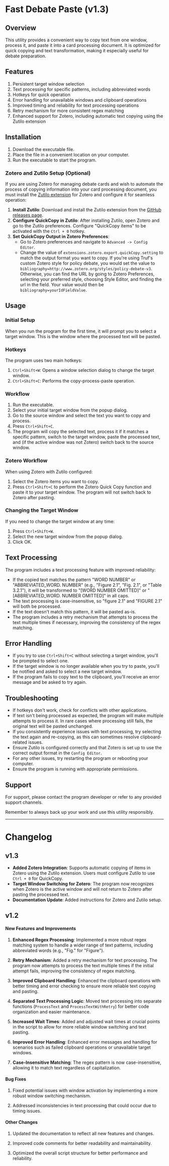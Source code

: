 # Fast Debate Paste (v1.3)

## Overview

This utility provides a convenient way to copy text from one window, process it, and paste it into a card processing document. It is optimized for quick copying and text transformation, making it especially useful for debate preparation.

## Features

1. Persistent target window selection
2. Text processing for specific patterns, including abbreviated words
3. Hotkeys for quick operation
4. Error handling for unavailable windows and clipboard operations
5. Improved timing and reliability for text processing operations
6. Retry mechanism for more consistent regex matching
7. Enhanced support for Zotero, including automatic text copying using the Zutilo extension

## Installation

1. Download the executable file.
2. Place the file in a convenient location on your computer.
3. Run the executable to start the program.

### Zotero and Zutilo Setup (Optional)

If you are using Zotero for managing debate cards and wish to automate the process of copying information into your card processing document, you must install the [Zutilo extension](https://github.com/wshanks/Zutilo/releases) for Zotero and configure it for seamless operation:

1. **Install Zutilo**: Download and install the Zutilo extension from the [GitHub releases page](https://github.com/wshanks/Zutilo/releases).
2. **Configure QuickCopy in Zutilo**: After installing Zutilo, open Zotero and go to the Zutilo preferences. Configure "QuickCopy items" to be activated with the `Ctrl + 0` hotkey.
3. **Set QuickCopy Output in Zotero Preferences**: 
   - Go to Zotero preferences and navigate to `Advanced -> Config Editor`.
   - Change the value of `extensions.zotero.export.quickCopy.setting` to match the output format you want to copy. If you're using Truf's custom Zotero style for policy debate, you would set the value to `bibliography=http://www.zotero.org/styles/policy-debate-v3`. Otherwise, you can find the URL by going to Zotero Preferences, selecting your preferred style, choosing Style Editor, and finding the url in the <id> field. Your value would then be `bibliography=yourIdFieldValue`. 

## Usage

### Initial Setup

When you run the program for the first time, it will prompt you to select a target window. This is the window where the processed text will be pasted.

### Hotkeys

The program uses two main hotkeys:

1. `Ctrl+Shift+W`: Opens a window selection dialog to change the target window.
2. `Ctrl+Shift+C`: Performs the copy-process-paste operation.

### Workflow

1. Run the executable.
2. Select your initial target window from the popup dialog.
3. Go to the source window and select the text you want to copy and process.
4. Press `Ctrl+Shift+C`.
5. The program will copy the selected text, process it if it matches a specific pattern, switch to the target window, paste the processed text, and (if the active window was not Zotero) switch back to the source window.

### Zotero Workflow

When using Zotero with Zutilo configured:

1. Select the Zotero items you want to copy.
3. Press `Ctrl+Shift+C` to perform the Zotero Quick Copy function and paste it to your target window. The program will not switch back to Zotero after pasting.

### Changing the Target Window

If you need to change the target window at any time:

1. Press `Ctrl+Shift+W`.
2. Select the new target window from the popup dialog.
3. Click OK.

## Text Processing

The program includes a text processing feature with improved reliability:

- If the copied text matches the pattern "WORD NUMBER" or "ABBREVIATED_WORD. NUMBER" (e.g., "Figure 2.1", "Fig. 2.1", or "Table 3.2.1"), it will be transformed to "[WORD NUMBER OMITTED]" or "[ABBREVIATED_WORD. NUMBER OMITTED]" in all caps.
- The text processing is case-insensitive, so "figure 2.1" and "FIGURE 2.1" will both be processed.
- If the text doesn't match this pattern, it will be pasted as-is.
- The program includes a retry mechanism that attempts to process the text multiple times if necessary, improving the consistency of the regex matching.

## Error Handling

- If you try to use `Ctrl+Shift+C` without selecting a target window, you'll be prompted to select one.
- If the target window is no longer available when you try to paste, you'll be notified and asked to select a new target window.
- If the program fails to copy text to the clipboard, you'll receive an error message and be asked to try again.

## Troubleshooting

- If hotkeys don't work, check for conflicts with other applications.
- If text isn't being processed as expected, the program will make multiple attempts to process it. In rare cases where processing still fails, the original text will be pasted unchanged.
- If you consistently experience issues with text processing, try selecting the text again and re-copying, as this can sometimes resolve clipboard-related issues.
- Ensure Zutilo is configured correctly and that Zotero is set up to use the correct output format in the `Config Editor`.
- For any other issues, try restarting the program or rebooting your computer.
- Ensure the program is running with appropriate permissions.

## Support

For support, please contact the program developer or refer to any provided support channels.

Remember to always back up your work and use this utility responsibly.

---

# Changelog

## v1.3
- **Added Zotero Integration**: Supports automatic copying of items in Zotero using the Zutilo extension. Users must configure Zutilo to use `Ctrl + 0` for QuickCopy.
- **Target Window Switching for Zotero**: The program now recognizes when Zotero is the active window and will not return to Zotero after pasting the processed text.
- **Documentation Update**: Added instructions for Zotero and Zutilo setup.

## v1.2

#### New Features and Improvements

1. **Enhanced Regex Processing**: Implemented a more robust regex matching system to handle a wider range of text patterns, including abbreviated words (e.g., "Fig." for "Figure").

2. **Retry Mechanism**: Added a retry mechanism for text processing. The program now attempts to process the text multiple times if the initial attempt fails, improving the consistency of regex matching.

3. **Improved Clipboard Handling**: Enhanced the clipboard operations with better timing and error checking to ensure more reliable text copying and pasting.

4. **Separated Text Processing Logic**: Moved text processing into separate functions (`ProcessText` and `ProcessTextWithRetry`) for better code organization and easier maintenance.

5. **Increased Wait Times**: Added and adjusted wait times at crucial points in the script to allow for more reliable window switching and text pasting.

6. **Improved Error Handling**: Enhanced error messages and handling for scenarios such as failed clipboard operations or unavailable target windows.

7. **Case-Insensitive Matching**: The regex pattern is now case-insensitive, allowing it to match text regardless of capitalization.

#### Bug Fixes

1. Fixed potential issues with window activation by implementing a more robust window switching mechanism.

2. Addressed inconsistencies in text processing that could occur due to timing issues.

#### Other Changes

1. Updated the documentation to reflect all new features and changes.

2. Improved code comments for better readability and maintainability.

3. Optimized the overall script structure for better performance and reliability.
